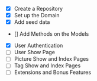 - [x] Create a Repository
- [x] Set up the Domain
- [x] Add seed data
- [] Add Methods on the Models
- [x] User Authentication
- [ ] User Show Page
- [ ] Picture Show and Index Pages
- [ ] Tag Show and Index Pages
- [ ] Extensions and Bonus Features

